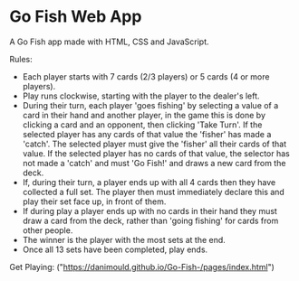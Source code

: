# Go Fish Web App

A Go Fish app made with HTML, CSS and JavaScript.

Rules:

- Each player starts with 7 cards (2/3 players) or 5 cards (4 or more players).
- Play runs clockwise, starting with the player to the dealer's left.
- During their turn, each player 'goes fishing' by selecting a value of a card in their hand and another player, in the game this is done by clicking a card and an opponent, then clicking 'Take Turn'. If the selected player has any cards of that value the 'fisher' has made a 'catch'. The selected player must give the 'fisher' all their cards of that value. If the selected player has no cards of that value, the selector has not made a 'catch' and must 'Go Fish!' and draws a new card from the deck.
- If, during their turn, a player ends up with all 4 cards then they have collected a full set. The player then must immediately declare this and play their set face up, in front of them.
- If during play a player ends up with no cards in their hand they must draw a card from the deck, rather than 'going fishing' for cards from other people.
- The winner is the player with the most sets at the end.
- Once all 13 sets have been completed, play ends.

Get Playing:
("https://danimould.github.io/Go-Fish-/pages/index.html")